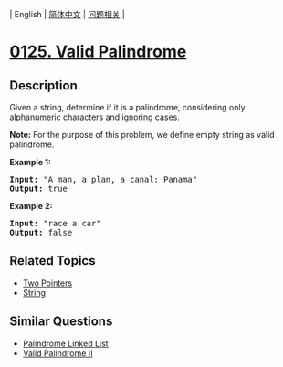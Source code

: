
| English | [简体中文](README.md) | [问题相关](QUESTION.md) |
# [0125. Valid Palindrome](https://leetcode-cn.com/problems/valid-palindrome/)
## Description
<p>Given a string, determine if it is a palindrome, considering only alphanumeric characters and ignoring cases.</p>

<p><strong>Note:</strong>&nbsp;For the purpose of this problem, we define empty string as valid palindrome.</p>

<p><strong>Example 1:</strong></p>

<pre>
<strong>Input:</strong> &quot;A man, a plan, a canal: Panama&quot;
<strong>Output:</strong> true
</pre>

<p><strong>Example 2:</strong></p>

<pre>
<strong>Input:</strong> &quot;race a car&quot;
<strong>Output:</strong> false
</pre>

## Related Topics
- [Two Pointers](https://leetcode-cn.com/tag/two-pointers)
- [String](https://leetcode-cn.com/tag/string)
## Similar Questions
- [Palindrome Linked List](../0234/README_EN.md)
- [Valid Palindrome II](../0680/README_EN.md)
